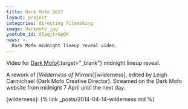 ```yaml
---
title: Dark Mofo 2017
layout: project
categories: directing filmmaking
image: darkmofo.jpg
youtube_id: 65pqjtrGpQM
news: >-
  Dark Mofo midnight lineup reveal video.
---
```


Video for [Dark Mofo][]{:target="_blank"} midnight lineup reveal.

A rework of [_Wilderness of Mirrors_][wilderness], edited by Leigh Carmichael
(Dark Mofo Creative Director). Streamed on the Dark Mofo website from midnight 7
April until the next day.

[dark mofo]: https://darkmofo.net.au
[wilderness]: {% link _posts/2014-04-14-wilderness.md %}
